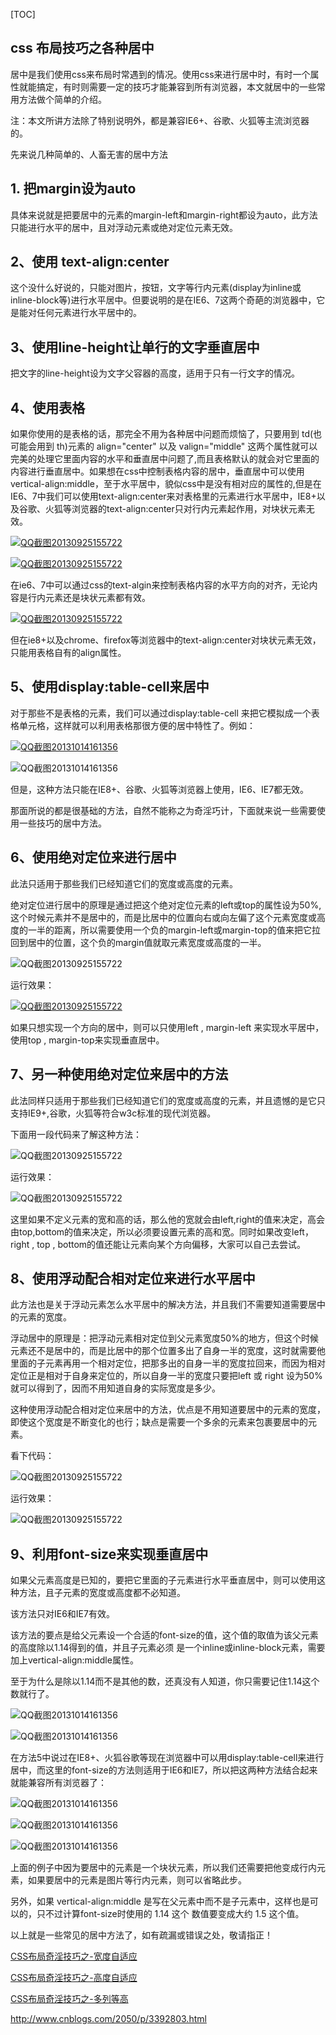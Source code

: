 [TOC]

## css 布局技巧之各种居中



居中是我们使用css来布局时常遇到的情况。使用css来进行居中时，有时一个属性就能搞定，有时则需要一定的技巧才能兼容到所有浏览器，本文就居中的一些常用方法做个简单的介绍。

注：本文所讲方法除了特别说明外，都是兼容IE6+、谷歌、火狐等主流浏览器的。

先来说几种简单的、人畜无害的居中方法

## **1. 把margin设为auto**

具体来说就是把要居中的元素的margin-left和margin-right都设为auto，此方法只能进行水平的居中，且对浮动元素或绝对定位元素无效。

## **2、使用 text-align:center**

这个没什么好说的，只能对图片，按钮，文字等行内元素(display为inline或inline-block等)进行水平居中。但要说明的是在IE6、7这两个奇葩的浏览器中，它是能对任何元素进行水平居中的。

## **3、使用line-height让单行的文字垂直居中**

把文字的line-height设为文字父容器的高度，适用于只有一行文字的情况。

## **4、使用表格**

如果你使用的是表格的话，那完全不用为各种居中问题而烦恼了，只要用到 td(也可能会用到 th)元素的 align="center" 以及 valign="middle" 这两个属性就可以完美的处理它里面内容的水平和垂直居中问题了,而且表格默认的就会对它里面的内容进行垂直居中。如果想在css中控制表格内容的居中，垂直居中可以使用 vertical-align:middle，至于水平居中，貌似css中是没有相对应的属性的,但是在IE6、7中我们可以使用text-align:center来对表格里的元素进行水平居中，IE8+以及谷歌、火狐等浏览器的text-align:center只对行内元素起作用，对块状元素无效。

[![QQ截图20130925155722](image-201912241116/28171704-4eeb424b8c5f4e8d85731c9ec2d40c05.png)](https://images0.cnblogs.com/blog/130623/201310/28171704-b74614f47a0e4ac6bd8886e7bd062a82.png)

[![QQ截图20130925155722](image-201912241116/28171705-ffc45f8595c14167af61491e7ca4e988.png)](https://images0.cnblogs.com/blog/130623/201310/28171704-ad286829d976424d9d86a87b309b456f.png)

在ie6、7中可以通过css的text-algin来控制表格内容的水平方向的对齐，无论内容是行内元素还是块状元素都有效。

[![QQ截图20130925155722](image-201912241116/28171706-78d670bf5b4b459390bd1aed0ece7ba0.png)](https://images0.cnblogs.com/blog/130623/201310/28171705-70ba7fc45d9a4c2d9e8fbb9d7ec3bb30.png)

但在ie8+以及chrome、firefox等浏览器中的text-align:center对块状元素无效，只能用表格自有的align属性。

## **5、使用display:table-cell来居中**

对于那些不是表格的元素，我们可以通过display:table-cell 来把它模拟成一个表格单元格，这样就可以利用表格那很方便的居中特性了。例如：

[![QQ截图20131014161356](image-201912241116/28171707-cf7a39a969e74ae69f9e1e87ff1dbc5c.png)](https://images0.cnblogs.com/blog/130623/201310/28171706-c909059d599a4d7bac56c5c19fe0d1f7.png)

![QQ截图20131014161356](image-201912241116/28171707-793b70047a424ec29487b85b8f7f483c.png)

但是，这种方法只能在IE8+、谷歌、火狐等浏览器上使用，IE6、IE7都无效。

 

那面所说的都是很基础的方法，自然不能称之为奇淫巧计，下面就来说一些需要使用一些技巧的居中方法。

## **6、使用绝对定位来进行居中**

此法只适用于那些我们已经知道它们的宽度或高度的元素。

绝对定位进行居中的原理是通过把这个绝对定位元素的left或top的属性设为50%,这个时候元素并不是居中的，而是比居中的位置向右或向左偏了这个元素宽度或高度的一半的距离，所以需要使用一个负的margin-left或margin-top的值来把它拉回到居中的位置，这个负的margin值就取元素宽度或高度的一半。

![QQ截图20130925155722](image-201912241116/28171708-266c44999e164e9f9e1e3efeeb736a87.png)

运行效果：

[![QQ截图20130925155722](image-201912241116/28171709-ee9a9ceaf411442ca958cdeb164c4886.png)](https://images0.cnblogs.com/blog/130623/201310/28171708-18390dbccea6478b85a4d13e34648fb1.png)

如果只想实现一个方向的居中，则可以只使用left , margin-left 来实现水平居中，使用top , margin-top来实现垂直居中。

 

## **7、另一种使用绝对定位来居中的方法**

此法同样只适用于那些我们已经知道它们的宽度或高度的元素，并且遗憾的是它只支持IE9+,谷歌，火狐等符合w3c标准的现代浏览器。

下面用一段代码来了解这种方法：

![QQ截图20130925155722](image-201912241116/28171710-5b31367eba804b19b0a5170f94ba75bc.png)

运行效果：

![QQ截图20130925155722](image-201912241116/28171710-bef16fdab7bf4aa5aa99d80c53e80b50.png)

这里如果不定义元素的宽和高的话，那么他的宽就会由left,right的值来决定，高会由top,bottom的值来决定，所以必须要设置元素的高和宽。同时如果改变left，right , top , bottom的值还能让元素向某个方向偏移，大家可以自己去尝试。

 

## **8、使用浮动配合相对定位来进行水平居中**

此方法也是关于浮动元素怎么水平居中的解决方法，并且我们不需要知道需要居中的元素的宽度。

浮动居中的原理是：把浮动元素相对定位到父元素宽度50%的地方，但这个时候元素还不是居中的，而是比居中的那个位置多出了自身一半的宽度，这时就需要他里面的子元素再用一个相对定位，把那多出的自身一半的宽度拉回来，而因为相对定位正是相对于自身来定位的，所以自身一半的宽度只要把left 或 right 设为50%就可以得到了，因而不用知道自身的实际宽度是多少。

这种使用浮动配合相对定位来居中的方法，优点是不用知道要居中的元素的宽度，即使这个宽度是不断变化的也行；缺点是需要一个多余的元素来包裹要居中的元素。

看下代码：

![QQ截图20130925155722](image-201912241116/28171711-a28d15febf2a4adaabb5e0861ffe650e.png) 

运行效果：

![QQ截图20130925155722](image-201912241116/28171712-1885d4fa00474c8cacdcb9f14fc5112f.png) 

## **9、利用font-size来实现垂直居中**

如果父元素高度是已知的，要把它里面的子元素进行水平垂直居中，则可以使用这种方法，且子元素的宽度或高度都不必知道。

该方法只对IE6和IE7有效。

该方法的要点是给父元素设一个合适的font-size的值，这个值的取值为该父元素的高度除以1.14得到的值，并且子元素必须 是一个inline或inline-block元素，需要加上vertical-align:middle属性。

至于为什么是除以1.14而不是其他的数，还真没有人知道，你只需要记住1.14这个数就行了。

![QQ截图20131014161356](image-201912241116/28171713-3f7f8bf7e29442a68b55426c130a6e18.png)

![QQ截图20131014161356](image-201912241116/28171714-56e123af82034251a2253d9d6b4618ab.png)

在方法5中说过在IE8+、火狐谷歌等现在浏览器中可以用display:table-cell来进行居中，而这里的font-size的方法则适用于IE6和IE7，所以把这两种方法结合起来就能兼容所有浏览器了：

![QQ截图20131014161356](image-201912241116/28171714-dc6838c0b518438cbc81dbeccb8c86e6.png)

![QQ截图20131014161356](image-201912241116/28171715-b85396f1f81c4df0b7548ede39934027.png)

![QQ截图20131014161356](image-201912241116/28171716-536bef0bf8b64b2cb6fc1c500d6fd899.png)

上面的例子中因为要居中的元素是一个块状元素，所以我们还需要把他变成行内元素，如果要居中的元素是图片等行内元素，则可以省略此步。

另外，如果 vertical-align:middle 是写在父元素中而不是子元素中，这样也是可以的，只不过计算font-size时使用的  1.14 这个 数值要变成大约 1.5 这个值。

 

以上就是一些常见的居中方法了，如有疏漏或错误之处，敬请指正！

 

[CSS布局奇淫技巧之-宽度自适应](http://www.cnblogs.com/2050/archive/2012/07/30/2614852.html)

[CSS布局奇淫技巧之-高度自适应](http://www.cnblogs.com/2050/archive/2012/07/30/2615260.html)

[CSS布局奇淫技巧之-多列等高](http://www.cnblogs.com/2050/archive/2012/07/31/2616460.html)





http://www.cnblogs.com/2050/p/3392803.html